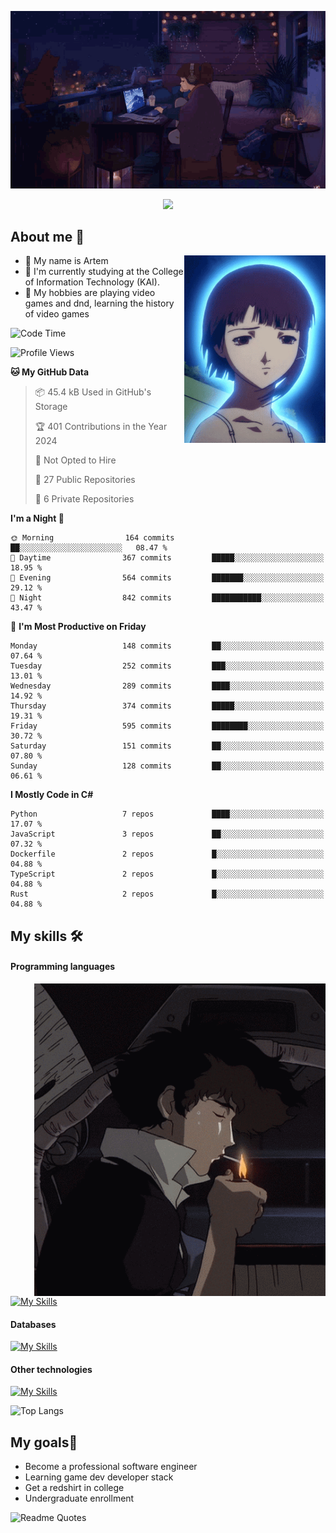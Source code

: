 <div align="center">
  <p>
    <img src="assets/lo-fi.gif">
  </p>
  <p>
    <img src="https://readme-typing-svg.herokuapp.com?color=%2336BCF7&lines=Welcome-to-my-profile&center=true&width=380&height=50&duration=4000&pause=1000">
  </p>
</div>

<div>
  <h2>About me 🚀</h2>
   <div align="center">
    <img src="assets/lain2.gif" align="right" height="300px">
  </div>
  <ul>
    <li>👨 My name is Artem</li>
    <li>🌱 I'm currently studying at the College of Information Technology (KAI).</li>
    <li>👾 My hobbies are playing video games and dnd, learning the history of video games </li>
  </ul>
</div>


<!--START_SECTION:waka-->
![Code Time](http://img.shields.io/badge/Code%20Time-238%20hrs%2017%20mins-blue)

![Profile Views](http://img.shields.io/badge/Profile%20Views-0-blue)

**🐱 My GitHub Data** 

> 📦 45.4 kB Used in GitHub's Storage 
 > 
> 🏆 401 Contributions in the Year 2024
 > 
> 🚫 Not Opted to Hire
 > 
> 📜 27 Public Repositories 
 > 
> 🔑 6 Private Repositories 
 > 
**I'm a Night 🦉** 

```text
🌞 Morning                164 commits         ██░░░░░░░░░░░░░░░░░░░░░░░   08.47 % 
🌆 Daytime                367 commits         █████░░░░░░░░░░░░░░░░░░░░   18.95 % 
🌃 Evening                564 commits         ███████░░░░░░░░░░░░░░░░░░   29.12 % 
🌙 Night                  842 commits         ███████████░░░░░░░░░░░░░░   43.47 % 
```
📅 **I'm Most Productive on Friday** 

```text
Monday                   148 commits         ██░░░░░░░░░░░░░░░░░░░░░░░   07.64 % 
Tuesday                  252 commits         ███░░░░░░░░░░░░░░░░░░░░░░   13.01 % 
Wednesday                289 commits         ████░░░░░░░░░░░░░░░░░░░░░   14.92 % 
Thursday                 374 commits         █████░░░░░░░░░░░░░░░░░░░░   19.31 % 
Friday                   595 commits         ████████░░░░░░░░░░░░░░░░░   30.72 % 
Saturday                 151 commits         ██░░░░░░░░░░░░░░░░░░░░░░░   07.80 % 
Sunday                   128 commits         ██░░░░░░░░░░░░░░░░░░░░░░░   06.61 % 
```


**I Mostly Code in C#** 

```text
Python                   7 repos             ████░░░░░░░░░░░░░░░░░░░░░   17.07 % 
JavaScript               3 repos             ██░░░░░░░░░░░░░░░░░░░░░░░   07.32 % 
Dockerfile               2 repos             █░░░░░░░░░░░░░░░░░░░░░░░░   04.88 % 
TypeScript               2 repos             █░░░░░░░░░░░░░░░░░░░░░░░░   04.88 % 
Rust                     2 repos             █░░░░░░░░░░░░░░░░░░░░░░░░   04.88 % 
```




<!--END_SECTION:waka-->

## My skills 🛠️
#### Programming languages
<div align="center">
  <img src="assets/bebop_smoke.gif" align="right" height="500px">
</div>


[![My Skills](https://skillicons.dev/icons?i=go,cs,python)](https://skillicons.dev)
#### Databases
[![My Skills](https://skillicons.dev/icons?i=mysql,mongodb,postgres)](https://skillicons.dev)
#### Other technologies
[![My Skills](https://skillicons.dev/icons?i=unity,docker,git,wasm,githubactions,kafka)](https://skillicons.dev)

![Top Langs](https://github-readme-stats.vercel.app/api/top-langs/?username=nifle3&layout=compact&theme=nord)


## My goals🚀
- Become a professional software engineer
- Learning game dev developer stack
- Get a redshirt in college
- Undergraduate enrollment

![Readme Quotes](https://quotes-github-readme.vercel.app/api?type=horizontal&theme=nord) 
